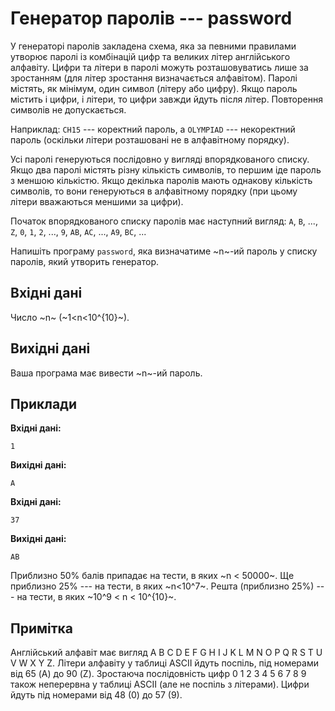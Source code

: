 # Генератор паролів --- password

У генераторі паролів закладена схема, яка за певними правилами утворює паролі із комбінацій цифр та великих літер англійського алфавіту. Цифри та літери в паролі можуть розташовуватись лише за зростанням (для літер зростання визначається алфавітом). Паролі містять, як мінімум, один символ (літеру або цифру). Якщо пароль містить і цифри, і літери, то цифри завжди йдуть після літер. Повторення символів не допускається.

Наприклад: `` CH15 `` --- коректний пароль, а `` OLYMPIAD `` --- некоректний пароль (оскільки літери розташовані не в алфавітному порядку).

Усі паролі генеруються послідовно у вигляді впорядкованого списку. Якщо два паролі містять різну кількість символів, то першим іде пароль з меншою кількістю. Якщо декілька паролів мають однакову кількість символів, то вони генеруються в алфавітному порядку (при цьому літери вважаються меншими за цифри).

Початок впорядкованого списку паролів має наступний вигляд: `` A ``, `` B ``, ..., `` Z ``, `` 0 ``, `` 1 ``, `` 2 ``, ..., `` 9 ``, `` AB ``, `` AC ``, ..., `` A9 ``, `` BC ``, ...

Напишіть програму `` password ``, яка визначатиме ~n~-ий пароль у списку паролів, який утворить генератор.

## Вхідні дані
Число ~n~ (~1<n<10^{10}~).

## Вихідні дані
Ваша програма має вивести ~n~-ий пароль.

## Приклади
**Вхідні дані:**
```
1
```

**Вихідні дані:**
```
A
```

**Вхідні дані:**
```
37
```

**Вихідні дані:**
```
AB
```

Приблизно 50% балів припадає на тести, в яких ~n < 50000~. Ще приблизно 25% --- на тести, в яких ~n<10^7~. Решта (приблизно 25%) --- на тести, в яких ~10^9 < n < 10^{10}~.

## Примітка
Англійський алфавіт має вигляд A B C D E F G H I J K L M N O P Q R S T U V W X Y Z. Літери алфавіту у таблиці ASCII йдуть поспіль, під номерами від 65 (A) до 90 (Z). Зростаюча послідовність цифр 0 1 2 3 4 5 6 7 8 9 також неперервна у таблиці ASCII (але не поспіль з літерами). Цифри йдуть під номерами від 48 (0) до 57 (9).﻿
